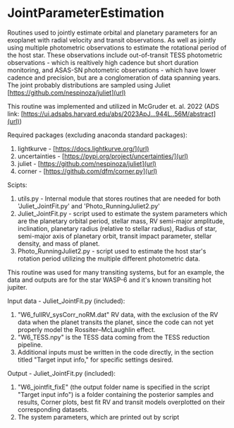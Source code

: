 # JointParameterEstimation
Routines used to jointly estimate orbital and planetary parameters for an exoplanet with radial velocity and transit observations. As well as jointly using multiple photometric observations to estimate the rotational period of the host star. These observations include out-of-transit TESS photometric observations - which is realtively high cadence but short duration monitoring, and ASAS-SN photometric observations - which have lower cadence and precision, but are a conglomeration of data spanning years. The joint probably distributions are sampled using Juliet [https://github.com/nespinoza/juliet](url)

This routine was implemented and utilized in McGruder et. al. 2022 (ADS link: [https://ui.adsabs.harvard.edu/abs/2023ApJ...944L..56M/abstract](url))

Required packages (excluding anaconda standard packages):
1) lightkurve - [https://docs.lightkurve.org/](url)
2) uncertainties - [https://pypi.org/project/uncertainties/](url)
3) juliet - [https://github.com/nespinoza/juliet](url)
4) corner - [https://github.com/dfm/corner.py](url)


Scipts: 
1) utils.py - Internal module that stores routines that are needed for both 'Juliet_JointFit.py' and 'Photo_RunningJuliet2.py'
2) Juliet_JointFit.py - script used to estimate the system parameters which are the planetary orbital period, stellar mass, RV semi-major amplitude, inclination, planetary radius (relative to stellar radius), Radius of star, semi-major axis of planetary orbit, transit impact parameter, stellar density, and mass of planet.
3) Photo_RunningJuliet2.py - script used to estimate the host star's rotation period utilizing the multiple different photometric data.

This routine was used for many transiting systems, but for an example, the data and outputs are for the star WASP-6 and it's known transiting hot jupiter. 

Input data - Juliet_JointFit.py (included):
1) "W6_fullRV_sysCorr_noRM.dat" RV data, with the exclusion of the RV data when the planet transits the planet, since the code can not yet properly model the Rossiter–McLaughlin effect.
2) "W6_TESS.npy" is the TESS data coming from the TESS reduction pipeline.
3) Additional inputs must be written in the code directly, in the section titled "Target input info," for specific settings desired.

Output - Juliet_JointFit.py (included): 
1) "W6_jointfit_fixE" (the output folder name is specified in the script "Target input info") is a folder containing the posterior samples and results, Corner plots, best fit RV and transit models overplotted on their corresponding datasets. 
2) The system parameters, which are printed out by script
